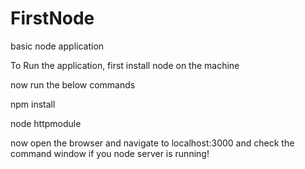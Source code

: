 # FirstNode
basic node application

To Run the application, first install node on the machine

now run the below commands

npm install

node httpmodule

now open the browser and navigate to localhost:3000 and check the command window if you node server is running!
